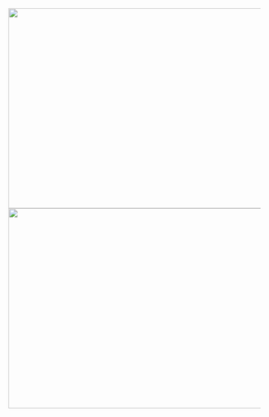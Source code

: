 <center>
<img src="https://github.com/vishnugit21/Stock-market-prediction/assets/95951535/d5c6ad17-8b91-440d-871e-b2ad26408351" height="400" width="550">
<img src="https://github.com/vishnugit21/Stock-market-prediction/assets/95951535/8eb103b5-4906-4e40-ba59-dd930283005f" height="400" width="550">
</center>
